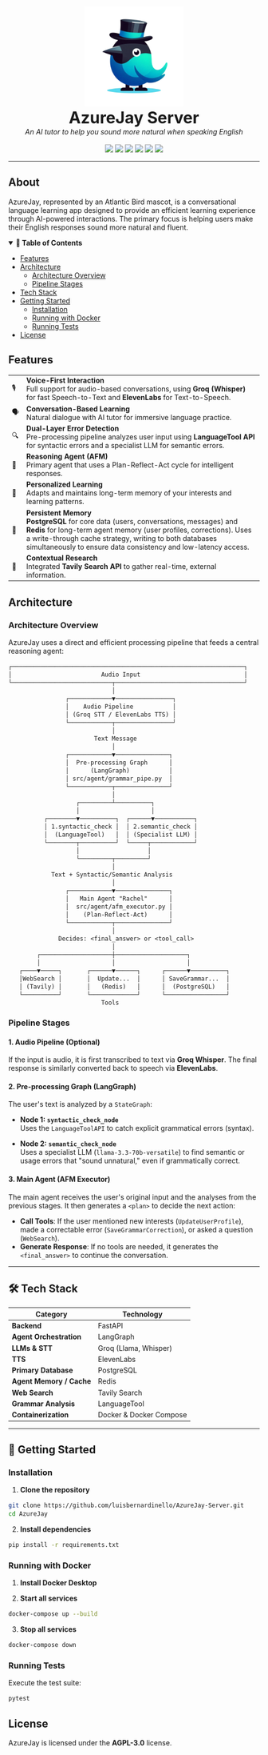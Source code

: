 <p align="center">
  <a href="#"><img src="assets/azurejay.png" height="200" /></a>
  <br/>
  <font size="6"><b>AzureJay Server</b></font>
  <br/>
  <em>An AI tutor to help you sound more natural when speaking English</em>
  <br/><br/>
  <a href="#"><img src="https://img.shields.io/badge/Python-3776AB?logo=python&logoColor=white" /></a>
  <a href="#"><img src="https://img.shields.io/badge/FastAPI-009688?logo=fastapi&logoColor=white" /></a>
  <a href="#"><img src="https://img.shields.io/badge/LangGraph-1C3C3C?logo=langgraph&logoColor=white" /></a>
  <a href="#"><img src="https://img.shields.io/badge/Docker-2496ED?logo=docker&logoColor=white" /></a>
  <a href="#"><img src="https://img.shields.io/badge/PostgreSQL-4169E1?logo=postgresql&logoColor=white" /></a>
  <a href="#"><img src="https://img.shields.io/badge/Redis-DC382D?logo=redis&logoColor=white" /></a>
</p>


<hr/>

## About

AzureJay, represented by an Atlantic Bird mascot, is a conversational language learning app designed to provide an efficient learning experience through AI-powered interactions. The primary focus is helping users make their English responses sound more natural and fluent.

<details open="open">
  <summary><b>📑 Table of Contents</b></summary>
  
  - [Features](#-features)
  - [Architecture](#-architecture)
    - [Architecture Overview](#architecture-overview)
    - [Pipeline Stages](#pipeline-stages)
  - [Tech Stack](#-tech-stack)
  - [Getting Started](#-getting-started)
    - [Installation](#installation)
    - [Running with Docker](#running-with-docker)
    - [Running Tests](#running-tests)
  - [License](#-license)
  
</details>

## Features

<table>
  <tr>
    <td>🎙️</td>
    <td><b>Voice-First Interaction</b><br/>Full support for audio-based conversations, using <b>Groq (Whisper)</b> for fast Speech-to-Text and <b>ElevenLabs</b> for Text-to-Speech.</td>
  </tr>
  <tr>
    <td>🗣️</td>
    <td><b>Conversation-Based Learning</b><br/>Natural dialogue with AI tutor for immersive language practice.</td>
  </tr>
  <tr>
    <td>🔍</td>
    <td><b>Dual-Layer Error Detection</b><br/>Pre-processing pipeline analyzes user input using <b>LanguageTool API</b> for syntactic errors and a specialist LLM for semantic errors.</td>
  </tr>
  <tr>
    <td>🧠</td>
    <td><b>Reasoning Agent (AFM)</b><br/>Primary agent that uses a Plan-Reflect-Act cycle for intelligent responses.</td>
  </tr>
  <tr>
    <td>🎯</td>
    <td><b>Personalized Learning</b><br/>Adapts and maintains long-term memory of your interests and learning patterns.</td>
  </tr>
  <tr>
    <td>💾</td>
    <td><b>Persistent Memory</b><br/><b>PostgreSQL</b> for core data (users, conversations, messages) and <b>Redis</b> for long-term agent memory (user profiles, corrections). Uses a write-through cache strategy, writing to both databases simultaneously to ensure data consistency and low-latency access.</td>
  </tr>
  <tr>
    <td>🔗</td>
    <td><b>Contextual Research</b><br/>Integrated <b>Tavily Search API</b> to gather real-time, external information.</td>
  </tr>
</table>

## Architecture

### Architecture Overview

AzureJay uses a direct and efficient processing pipeline that feeds a central reasoning agent:

```
┌─────────────────────────────────────────────────────────────────┐
│                         Audio Input                             │
└────────────────────────────┬────────────────────────────────────┘
                             │
                ┌────────────▼────────────────┐
                │    Audio Pipeline           │
                │ (Groq STT / ElevenLabs TTS) │
                └────────────┬────────────────┘
                             │
                        Text Message
                             │
                ┌────────────▼───────────────┐
                │  Pre-processing Graph      │
                │      (LangGraph)           │
                │ src/agent/grammar_pipe.py  │
                └────────────┬───────────────┘
                             │
                   ┌─────────┴──────────┐
                   │                    │
          ┌────────▼──────────┐  ┌──────▼───────────┐
          │ 1.syntactic_check │  │ 2.semantic_check │
          │  (LanguageTool)   │  │ (Specialist LLM) │
          └────────┬──────────┘  └─────┬────────────┘
                   │                   │
                   └─────────┬─────────┘
                             │
            Text + Syntactic/Semantic Analysis
                             │
                ┌────────────▼───────────────┐
                │   Main Agent "Rachel"      │
                │  src/agent/afm_executor.py │
                │    (Plan-Reflect-Act)      │
                └────────────┬───────────────┘
                             │
              Decides: <final_answer> or <tool_call>
                             │
        ┌────────────────────┼────────────────────┐
        │                    │                    │
   ┌────▼─────┐       ┌──────▼──────┐      ┌──────▼──────────┐
   │WebSearch │       │  Update...  │      │ SaveGrammar...  │
   │ (Tavily) │       │   (Redis)   │      │  (PostgreSQL)   │
   └──────────┘       └─────────────┘      └─────────────────┘
                          Tools
```

### Pipeline Stages

#### 1. Audio Pipeline (Optional)

If the input is audio, it is first transcribed to text via **Groq Whisper**. The final response is similarly converted back to speech via **ElevenLabs**.

#### 2. Pre-processing Graph (LangGraph)

The user's text is analyzed by a `StateGraph`:

- **Node 1: `syntactic_check_node`**  
  Uses the `LanguageToolAPI` to catch explicit grammatical errors (syntax).

- **Node 2: `semantic_check_node`**  
  Uses a specialist LLM (`llama-3.3-70b-versatile`) to find semantic or usage errors that "sound unnatural," even if grammatically correct.

#### 3. Main Agent (AFM Executor)

The main agent receives the user's original input and the analyses from the previous stages. It then generates a `<plan>` to decide the next action:

- **Call Tools**: If the user mentioned new interests (`UpdateUserProfile`), made a correctable error (`SaveGrammarCorrection`), or asked a question (`WebSearch`).
- **Generate Response**: If no tools are needed, it generates the `<final_answer>` to continue the conversation.

---

## 🛠️ Tech Stack

| Category | Technology |
|----------|-----------|
| **Backend** | FastAPI |
| **Agent Orchestration** | LangGraph |
| **LLMs & STT** | Groq (Llama, Whisper) |
| **TTS** | ElevenLabs |
| **Primary Database** | PostgreSQL |
| **Agent Memory / Cache** | Redis |
| **Web Search** | Tavily Search |
| **Grammar Analysis** | LanguageTool |
| **Containerization** | Docker & Docker Compose |

---

## 🚀 Getting Started

### Installation

1. **Clone the repository**

```bash
git clone https://github.com/luisbernardinello/AzureJay-Server.git
cd AzureJay
```

2. **Install dependencies**

```bash
pip install -r requirements.txt
```

### Running with Docker

1. **Install Docker Desktop**

2. **Start all services**

```bash
docker-compose up --build
```

3. **Stop all services**

```bash
docker-compose down
```

### Running Tests

Execute the test suite:

```bash
pytest
```


## License

AzureJay is licensed under the **AGPL-3.0** license.
